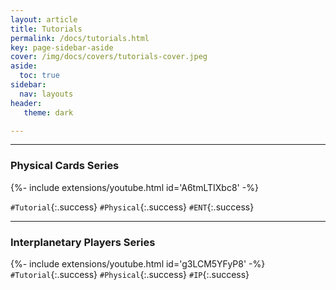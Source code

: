 ```yaml
---
layout: article
title: Tutorials
permalink: /docs/tutorials.html
key: page-sidebar-aside
cover: /img/docs/covers/tutorials-cover.jpeg
aside:
  toc: true
sidebar:
  nav: layouts
header:
   theme: dark

---
```


<hr>

<h3> Physical Cards Series </h3> 

{%- include extensions/youtube.html id='A6tmLTIXbc8' -%}

`#Tutorial`{:.success} `#Physical`{:.success} `#ENT`{:.success} 

<hr>

<h3> Interplanetary Players Series </h3> 


 {%- include extensions/youtube.html id='g3LCM5YFyP8' -%}
`#Tutorial`{:.success} `#Physical`{:.success} `#IP`{:.success} 

